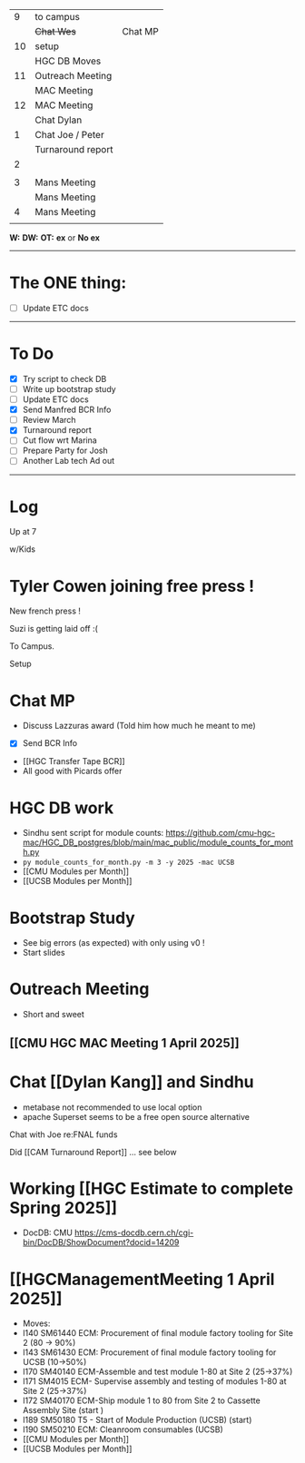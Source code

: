 
|     |                   |         |
| --- | ----------------- | ------- |
| 9   | to campus         |         |
|     | ~~Chat Wes~~      | Chat MP |
| 10  | setup             |         |
|     | HGC DB Moves      |         |
| 11  | Outreach Meeting  |         |
|     | MAC Meeting       |         |
| 12  | MAC Meeting       |         |
|     | Chat Dylan        |         |
| 1   | Chat Joe / Peter  |         |
|     | Turnaround report |         |
| 2   |                   |         |
|     |                   |         |
| 3   | Mans Meeting      |         |
|     | Mans Meeting      |         |
| 4   | Mans Meeting      |         |
|     |                   |         |

**W:**
**DW:**
**OT:**
**ex** or **No ex**

---
# The ONE thing: 
- [ ] Update ETC docs

---
# To Do

- [x] Try script to check DB
- [ ] Write up bootstrap study
- [ ] Update ETC docs
- [x] Send Manfred BCR Info
- [ ] Review March
- [x] Turnaround report
- [ ] Cut flow wrt Marina
- [ ] Prepare Party for Josh
- [ ] Another Lab tech Ad out

---

# Log

Up at 7

w/Kids

# Tyler Cowen joining free press !

New french press !

Suzi is getting laid off :(

To Campus. 

Setup 

# Chat MP
- Discuss Lazzuras award (Told him how much he meant to me)
- [x] Send BCR Info
- [[HGC Transfer Tape BCR]]
- All good with Picards offer


# HGC DB work
- Sindhu sent script for module counts: https://github.com/cmu-hgc-mac/HGC_DB_postgres/blob/main/mac_public/module_counts_for_month.py
- `py module_counts_for_month.py -m 3 -y 2025 -mac UCSB`
- [[CMU Modules per Month]]
- [[UCSB Modules per Month]]


# Bootstrap Study
- See big errors (as expected) with only using v0 !
- Start slides

# Outreach Meeting
- Short and sweet

## [[CMU HGC MAC Meeting 1 April 2025]]


# Chat [[Dylan Kang]] and Sindhu
- metabase not recommended to use local option
- apache Superset seems to be a free open source alternative


Chat with Joe re:FNAL funds

Did [[CAM Turnaround Report]] ... see below

# Working [[HGC Estimate to complete Spring 2025]]
- DocDB: CMU   https://cms-docdb.cern.ch/cgi-bin/DocDB/ShowDocument?docid=14209



# [[HGCManagementMeeting 1 April 2025]]
- Moves: 
- l140     SM61440	ECM: Procurement of final  module factory tooling for Site 2 (80 -> 90%)
- l143      SM61430	ECM: Procurement of final  module factory tooling for UCSB (10->50%)
- l170        SM40140	ECM-Assemble and test module 1-80 at Site 2 (25->37%)
- l171    SM4015 ECM- Supervise assembly and testing of modules 1-80 at Site 2 (25->37%)
- l172          SM40170	ECM-Ship module 1 to 80 from Site 2 to Cassette Assembly Site (start )
- l189        SM50180	T5 - Start of Module Production (UCSB) (start)
- l190 SM50210	ECM: Cleanroom consumables (UCSB)
- [[CMU Modules per Month]]
- [[UCSB Modules per Month]]
